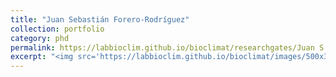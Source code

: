 ```yaml
---
title: "Juan Sebastián Forero-Rodríguez"
collection: portfolio
category: phd
permalink: https://labbioclim.github.io/bioclimat/researchgates/Juan S. Forero-Rodríguez.html
excerpt: "<img src='https://labbioclim.github.io/bioclimat/images/500x300.png'><br/> Me interesa el efecto del clima en la ecología, la evolución y la distribución de la biodiversidad. Mi trabajo actual se centra en comprender cómo la dinámica ambiental determina los patrones espacio-temporales de la disminución global de los anfibios provocada por enfermedades emergentes."
---
```



